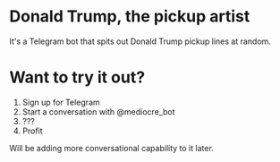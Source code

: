 # Donald Trump, the pickup artist
It's a Telegram bot that spits out Donald Trump pickup lines at random.


Want to try it out?
============

1. Sign up for Telegram
2. Start a conversation with @mediocre_bot
3. ???
4. Profit


Will be adding more conversational capability to it later.
